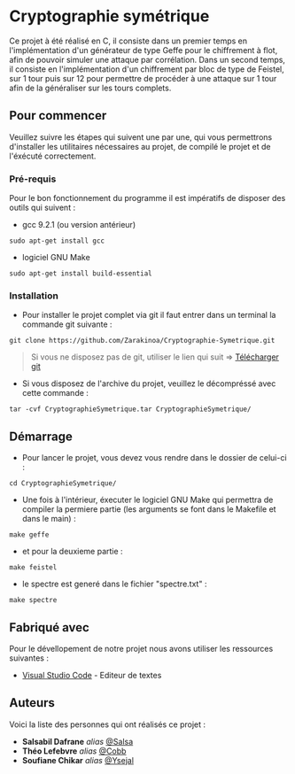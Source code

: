 # Cryptographie symétrique

Ce projet à été réalisé en C, il consiste dans un premier temps en l'implémentation d'un générateur de type Geffe pour le chiffrement à flot, afin de pouvoir simuler une attaque par corrélation.
Dans un second temps, il consiste en l'implémentation d'un chiffrement par bloc de type de Feistel, sur 1 tour puis sur 12 pour permettre de procéder à une attaque sur 1 tour afin de la généraliser sur les tours complets.

## Pour commencer

Veuillez suivre les étapes qui suivent une par une, qui vous permettrons d'installer les utilitaires nécessaires au projet, de compilé le projet et de l'éxécuté correctement.

### Pré-requis

Pour le bon fonctionnement du programme il est impératifs de disposer des outils qui suivent :
- gcc 9.2.1 (ou version antérieur) 

```
sudo apt-get install gcc
```

- logiciel GNU Make 

```
sudo apt-get install build-essential
```


### Installation

* Pour installer le projet complet via git il faut entrer dans un terminal la commande git suivante :

```
git clone https://github.com/Zarakinoa/Cryptographie-Symetrique.git
``` 

>Si vous ne disposez pas de git, utiliser le lien qui suit => [Télécharger git](https://gist.github.com/derhuerst/1b15ff4652a867391f03)

* Si vous disposez de l'archive du projet, veuillez le décompréssé avec cette commande :

```
tar -cvf CryptographieSymetrique.tar CryptographieSymetrique/
```

## Démarrage

* Pour lancer le projet, vous devez vous rendre dans le dossier de celui-ci :

```
cd CryptographieSymetrique/
```
    
* Une fois à l'intérieur, éxecuter le logiciel GNU Make qui permettra de compiler la permiere partie (les arguments se font dans le Makefile et dans le main) :

```
make geffe
```
* et pour la deuxieme partie :
```
make feistel
```
* le spectre est generé dans le fichier "spectre.txt" :
```
make spectre
```


## Fabriqué avec

Pour le dévellopement de notre projet nous avons utiliser les ressources suivantes :

* [Visual Studio Code](https://code.visualstudio.com/) - Editeur de textes

## Auteurs

Voici la liste des personnes qui ont réalisés ce projet :

* **Salsabil Dafrane** _alias_ [@Salsa](https://github.com/salsabildf)
* **Théo Lefebvre** _alias_ [@Cobb](https://github.com/Zarakinoa)
* **Soufiane Chikar** _alias_ [@Ysejal](https://github.com/Ysejal)
